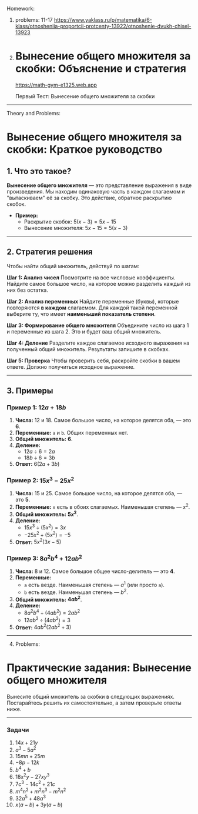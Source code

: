 Homework:

1. problems: 11-17
   <https://www.yaklass.ru/p/matematika/6-klass/otnosheniia-proportcii-protcenty-13922/otnoshenie-dvukh-chisel-13923>

2. # Вынесение общего множителя за скобки: Объяснение и стратегия

   <https://math-gym-e1325.web.app>

   Первый Тест: Вынесение общего множителя за скобки

---

Theory and Problems:

# Вынесение общего множителя за скобки: Краткое руководство

## 1. Что это такое?

**Вынесение общего множителя** — это представление выражения в виде произведения. Мы находим одинаковую часть в каждом слагаемом и "вытаскиваем" её за скобку. Это действие, обратное раскрытию скобок.

- **Пример:**
  - Раскрытие скобок: $5(x - 3) = 5x - 15$
  - Вынесение множителя: $5x - 15 = 5(x - 3)$

---

## 2. Стратегия решения

Чтобы найти общий множитель, действуй по шагам:

**Шаг 1: Анализ чисел**
Посмотрите на все числовые коэффициенты. Найдите самое большое число, на которое можно разделить каждый из них без остатка.

**Шаг 2: Анализ переменных**
Найдите переменные (буквы), которые повторяются **в каждом** слагаемом. Для каждой такой переменной выберите ту, что имеет **наименьший показатель степени**.

**Шаг 3: Формирование общего множителя**
Объедините число из шага 1 и переменные из шага 2. Это и будет ваш общий множитель.

**Шаг 4: Деление**
Разделите каждое слагаемое исходного выражения на полученный общий множитель. Результаты запишите в скобках.

**Шаг 5: Проверка**
Чтобы проверить себя, раскройте скобки в вашем ответе. Должно получиться исходное выражение.

---

## 3. Примеры

### Пример 1: $12a + 18b$

1. **Числа:** 12 и 18. Самое большое число, на которое делятся оба, — это **6**.
2. **Переменные:** `a` и `b`. Общих переменных нет.
3. **Общий множитель:** **6**.
4. **Деление:**
   - $12a \div 6 = 2a$
   - $18b \div 6 = 3b$
5. **Ответ:** $6(2a + 3b)$

### Пример 2: $15x^3 - 25x^2$

1. **Числа:** 15 и 25. Самое большое число, на которое делятся оба, — это **5**.
2. **Переменные:** `x` есть в обоих слагаемых. Наименьшая степень — $x^2$.
3. **Общий множитель:** **$5x^2$**.
4. **Деление:**
   - $15x^3 \div (5x^2) = 3x$
   - $-25x^2 \div (5x^2) = -5$
5. **Ответ:** $5x^2(3x - 5)$

### Пример 3: $8a^2b^4 + 12ab^2$

1. **Числа:** 8 и 12. Самое большое общее число-делитель — это **4**.
2. **Переменные:**
   - `a` есть везде. Наименьшая степень — $a^1$ (или просто `a`).
   - `b` есть везде. Наименьшая степень — $b^2$.
3. **Общий множитель:** **$4ab^2$**.
4. **Деление:**
   - $8a^2b^4 \div (4ab^2) = 2ab^2$
   - $12ab^2 \div (4ab^2) = 3$
5. **Ответ:** $4ab^2(2ab^2 + 3)$

---

4. Problems:

# Практические задания: Вынесение общего множителя

Вынесите общий множитель за скобки в следующих выражениях. Постарайтесь решить их самостоятельно, а затем проверьте ответы ниже.

---

### Задачи

1. $14x + 21y$
2. $a^3 - 5a^2$
3. $15mn + 25m$
4. $-8p - 12k$
5. $b^4 + b$
6. $18x^2y - 27xy^3$
7. $7c^3 - 14c^2 + 21c$
8. $m^4n^2 + m^2n^3 - m^2n^2$
9. $32a^5 + 48a^3$
10. $x(a-b) + 3y(a-b)$
